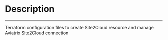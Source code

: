 # Description
-----------
Terraform configuration files to create Site2Cloud resource and manage Aviatrix Site2Cloud connection
